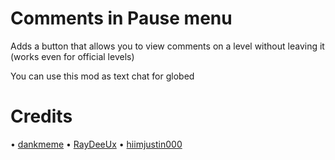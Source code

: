 # Comments in Pause menu
Adds a button that allows you to view comments on a level without leaving it (works even for official levels)

You can use this mod as text chat for globed
# Credits
 • [dankmeme](https://github.com/dankmeme01)
 • [RayDeeUx](https://github.com/RayDeeUx)
 • [hiimjustin000](https://github.com/hiimjustin000)

